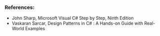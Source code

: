 ### References:
* John Sharp,	Microsoft Visual C# Step by Step, Ninth Edition
* Vaskaran Sarcar, Design Patterns in C# : A Hands-on Guide with Real-World Examples
